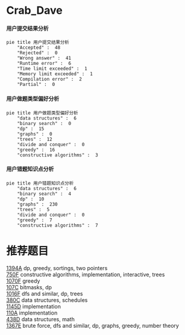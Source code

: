 # Crab_Dave

<!-- tabs:start -->



#### **用户提交结果分析**

```mermaid
pie title 用户提交结果分析
    "Accepted" :  48
    "Rejected" :  0
    "Wrong answer" :  41
    "Runtime error" :  6
    "Time limit exceeded" :  1
    "Memory limit exceeded" :  1
    "Compilation error" :  2
    "Partial" :  0
```

#### **用户做题类型偏好分析**

```mermaid
pie title 用户做题类型偏好分析
    "data structures" :  6
    "binary search" :  0
    "dp" :  15
    "graphs" :  0
    "trees" :  12
    "divide and conquer" :  0
    "greedy" :  16
    "constructive algorithms" :  3
```
#### **用户错题知识点分析**

```mermaid
pie title 用户错题知识点分析
    "data structures" :  6
    "binary search" :  4
    "dp" :  10
    "graphs" :  230
    "trees" :  5
    "divide and conquer" :  0
    "greedy" :  7
    "constructive algorithms" :  7
```



<!-- tabs:end -->
# 推荐题目
[1394A](https://codeforces.com/contest/1394/problem/A)		dp,
                        greedy,
                        sortings,
                        two pointers		  
[750F](https://codeforces.com/contest/750/problem/F)		constructive algorithms,
                        implementation,
                        interactive,
                        trees		  
[1070F](https://codeforces.com/contest/1070/problem/F)		greedy		  
[107C](https://codeforces.com/contest/107/problem/C)		bitmasks,
                        dp		  
[1016F](https://codeforces.com/contest/1016/problem/F)		dfs and similar,
                        dp,
                        trees		  
[380C](https://codeforces.com/contest/380/problem/C)		data structures,
                        schedules		  
[1145D](https://codeforces.com/contest/1145/problem/D)		implementation		  
[110A](https://codeforces.com/contest/110/problem/A)		implementation		  
[438D](https://codeforces.com/contest/438/problem/D)		data structures,
                        math		  
[1367E](https://codeforces.com/contest/1367/problem/E)		brute force,
                        dfs and similar,
                        dp,
                        graphs,
                        greedy,
                        number theory		  
